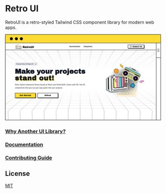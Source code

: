# Retro UI

RetroUI is a retro-styled Tailwind CSS component library for modern web apps.

![RetroUI banner](./public/banner.png)

### [Why Another UI Library?](https://www.youtube.com/watch?v=7goHwy6k3gU)

### [Documentation](https://retroui.vercel.app/docs)

### [Contributing Guide](./CONTRIBUTING.md)

## License

[MIT](./LICENCE.md)
